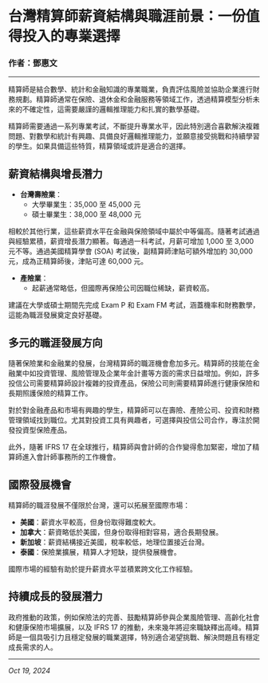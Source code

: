 # 台灣精算師薪資結構與職涯前景：一份值得投入的專業選擇

### 作者：鄧惠文

---

精算師是結合數學、統計和金融知識的專業職業，負責評估風險並協助企業進行財務規劃。精算師通常在保險、退休金和金融服務等領域工作，透過精算模型分析未來的不確定性，這需要嚴謹的邏輯推理能力和扎實的數學基礎。

精算師需要通過一系列專業考試，不斷提升專業水平，因此特別適合喜歡解決複雜問題、對數學和統計有興趣、具備良好邏輯推理能力，並願意接受挑戰和持續學習的學生。如果具備這些特質，精算領域或許是適合的選擇。

## 薪資結構與增長潛力

- **台灣壽險業**：
  - 大學畢業生：35,000 至 45,000 元
  - 碩士畢業生：38,000 至 48,000 元

相較於其他行業，這些薪資水平在金融與保險領域中屬於中等偏高。隨著考試通過與經驗累積，薪資增長潛力顯著。每通過一科考試，月薪可增加 1,000 至 3,000 元不等。通過美國精算學會 (SOA) 考試後，副精算師津貼可額外增加約 30,000 元，成為正精算師後，津貼可達 60,000 元。

- **產險業**：
  - 起薪通常略低，但國際再保險公司因職位稀缺，薪資較高。

建議在大學或碩士期間先完成 Exam P 和 Exam FM 考試，涵蓋機率和財務數學，這能為職涯發展奠定良好基礎。

## 多元的職涯發展方向

隨著保險業和金融業的發展，台灣精算師的職涯機會愈加多元。精算師的技能在金融業中如投資管理、風險管理及企業年金計畫等方面的需求日益增加。例如，許多投信公司需要精算師設計複雜的投資產品，保險公司則需要精算師進行健康保險和長期照護保險的精算工作。

對於對金融產品和市場有興趣的學生，精算師可以在壽險、產險公司、投資和財務管理領域找到職位。尤其對投資工具有興趣者，可選擇與投信公司合作，專注於開發投資型保險產品。

此外，隨著 IFRS 17 在全球推行，精算師與會計師的合作變得愈加緊密，增加了精算師進入會計師事務所的工作機會。

## 國際發展機會

精算師的職涯發展不僅限於台灣，還可以拓展至國際市場：

- **美國**：薪資水平較高，但身份取得難度較大。
- **加拿大**：薪資略低於美國，但身份取得相對容易，適合長期發展。
- **新加坡**：薪資結構接近美國，稅率較低，地理位置接近台灣。
- **泰國**：保險業擴展，精算人才短缺，提供發展機會。

國際市場的經驗有助於提升薪資水平並積累跨文化工作經驗。

## 持續成長的發展潛力

政府推動的政策，例如保險法的完善、鼓勵精算師參與企業風險管理、高齡化社會和健康保險市場擴展，以及 IFRS 17 的推動，未來幾年將迎來職缺釋出高峰。精算師是一個具吸引力且穩定發展的職業選擇，特別適合渴望挑戰、解決問題且有穩定成長需求的人。

---

*Oct 19, 2024*
